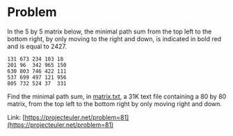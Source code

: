 # Problem
In the 5 by 5 matrix below, the minimal path sum from the top left to the bottom right, by only moving to the right and down, is indicated in bold red and is equal to 2427.

```
131 673 234 103 18
201 96  342 965 150
630 803 746 422 111
537 699 497 121 956
805 732 524 37  331
```

Find the minimal path sum, in [matrix.txt](https://projecteuler.net/project/resources/p081_matrix.txt), a 31K text file containing a 80 by 80 matrix, from the top left to the bottom right by only moving right and down.

Link: [https://projecteuler.net/problem=81](https://projecteuler.net/problem=81)